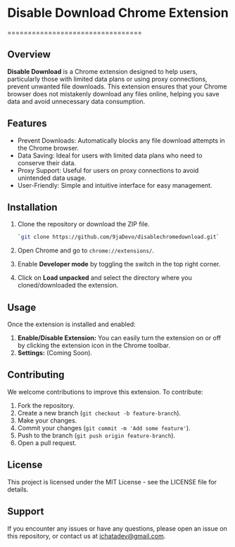 # Disable Download Chrome Extension
=================================

Overview
--------

**Disable Download** is a Chrome extension designed to help users, particularly those with limited data plans or using proxy connections, prevent unwanted file downloads. This extension ensures that your Chrome browser does not mistakenly download any files online, helping you save data and avoid unnecessary data consumption.

Features
--------

-   Prevent Downloads: Automatically blocks any file download attempts in the Chrome browser.
-   Data Saving: Ideal for users with limited data plans who need to conserve their data.
-   Proxy Support: Useful for users on proxy connections to avoid unintended data usage.
-   User-Friendly: Simple and intuitive interface for easy management.

Installation
------------

1.  Clone the repository or download the ZIP file.

    ```bash
    `git clone https://github.com/9jaDevo/disablechromedownload.git`

2.  Open Chrome and go to `chrome://extensions/`.
3.  Enable **Developer mode** by toggling the switch in the top right corner.
4.  Click on **Load unpacked** and select the directory where you cloned/downloaded the extension.

Usage
-----

Once the extension is installed and enabled:

1.  **Enable/Disable Extension:** You can easily turn the extension on or off by clicking the extension icon in the Chrome toolbar.
2.  **Settings:** (Coming Soon).

Contributing
------------

We welcome contributions to improve this extension. To contribute:

1.  Fork the repository.
2.  Create a new branch (`git checkout -b feature-branch`).
3.  Make your changes.
4.  Commit your changes (`git commit -m 'Add some feature'`).
5.  Push to the branch (`git push origin feature-branch`).
6.  Open a pull request.

License
-------

This project is licensed under the MIT License - see the LICENSE file for details.

Support
-------

If you encounter any issues or have any questions, please open an issue on this repository, or contact us at ichatadev@gmail.com.
